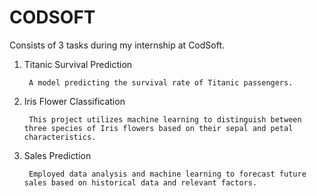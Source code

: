 # CODSOFT
Consists of 3 tasks during my internship at CodSoft.

1. Titanic Survival Prediction

        A model predicting the survival rate of Titanic passengers.
3. Iris Flower Classification
   
        This project utilizes machine learning to distinguish between three species of Iris flowers based on their sepal and petal characteristics.
5. Sales Prediction
   
        Employed data analysis and machine learning to forecast future sales based on historical data and relevant factors.
